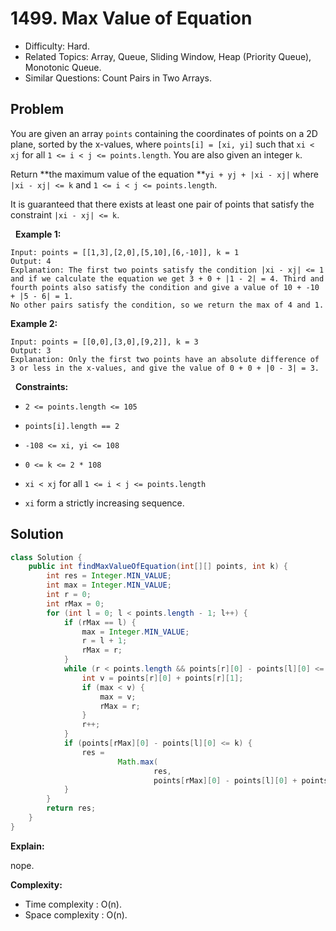 # 1499. Max Value of Equation

- Difficulty: Hard.
- Related Topics: Array, Queue, Sliding Window, Heap (Priority Queue), Monotonic Queue.
- Similar Questions: Count Pairs in Two Arrays.

## Problem

You are given an array ```points``` containing the coordinates of points on a 2D plane, sorted by the x-values, where ```points[i] = [xi, yi]``` such that ```xi < xj``` for all ```1 <= i < j <= points.length```. You are also given an integer ```k```.

Return **the maximum value of the equation **```yi + yj + |xi - xj|``` where ```|xi - xj| <= k``` and ```1 <= i < j <= points.length```.

It is guaranteed that there exists at least one pair of points that satisfy the constraint ```|xi - xj| <= k```.

 
**Example 1:**

```
Input: points = [[1,3],[2,0],[5,10],[6,-10]], k = 1
Output: 4
Explanation: The first two points satisfy the condition |xi - xj| <= 1 and if we calculate the equation we get 3 + 0 + |1 - 2| = 4. Third and fourth points also satisfy the condition and give a value of 10 + -10 + |5 - 6| = 1.
No other pairs satisfy the condition, so we return the max of 4 and 1.
```

**Example 2:**

```
Input: points = [[0,0],[3,0],[9,2]], k = 3
Output: 3
Explanation: Only the first two points have an absolute difference of 3 or less in the x-values, and give the value of 0 + 0 + |0 - 3| = 3.
```

 
**Constraints:**


	
- ```2 <= points.length <= 105```
	
- ```points[i].length == 2```
	
- ```-108 <= xi, yi <= 108```
	
- ```0 <= k <= 2 * 108```
	
- ```xi < xj``` for all ```1 <= i < j <= points.length```
	
- ```xi``` form a strictly increasing sequence.



## Solution

```java
class Solution {
    public int findMaxValueOfEquation(int[][] points, int k) {
        int res = Integer.MIN_VALUE;
        int max = Integer.MIN_VALUE;
        int r = 0;
        int rMax = 0;
        for (int l = 0; l < points.length - 1; l++) {
            if (rMax == l) {
                max = Integer.MIN_VALUE;
                r = l + 1;
                rMax = r;
            }
            while (r < points.length && points[r][0] - points[l][0] <= k) {
                int v = points[r][0] + points[r][1];
                if (max < v) {
                    max = v;
                    rMax = r;
                }
                r++;
            }
            if (points[rMax][0] - points[l][0] <= k) {
                res =
                        Math.max(
                                res,
                                points[rMax][0] - points[l][0] + points[rMax][1] + points[l][1]);
            }
        }
        return res;
    }
}
```

**Explain:**

nope.

**Complexity:**

* Time complexity : O(n).
* Space complexity : O(n).
